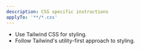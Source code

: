 ```yaml
---
description: CSS specific instructions
applyTo: '**/*.css'
---
```


- Use Tailwind CSS for styling.
- Follow Tailwind's utility-first approach to styling.
